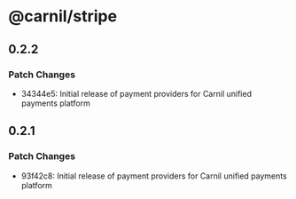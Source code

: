 # @carnil/stripe

## 0.2.2

### Patch Changes

- 34344e5: Initial release of payment providers for Carnil unified payments platform

## 0.2.1

### Patch Changes

- 93f42c8: Initial release of payment providers for Carnil unified payments platform
